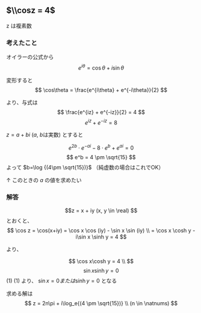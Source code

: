 <script type="text/javascript" src="http://cdn.mathjax.org/mathjax/latest/MathJax.js?config=TeX-AMS-MML_HTMLorMML"></script>
<script type="text/x-mathjax-config">
MathJax.Hub.Config({ tex2jax: {inlineMath: [['$', '$']]}, messageStyle: "none" });
</script>

## $\\cosz = 4$ 
z は複素数

### 考えたこと

オイラーの公式から
$$ 
e^{i\theta} = \cos\theta + i\sin\theta
$$

変形すると
$$
\cos\theta = \frac{e^{i\theta} + e^{-i\theta}}{2}
$$

より、与式は
$$
 \frac{e^{iz} + e^{-iz}}{2} = 4
$$
$$
e^{iz} + e^{-iz} = 8
$$

$z=a+bi$ ($a$, $b$は実数) とすると

$$
e^{2b}\cdot e^{-ai} - 8\cdot e^b + e^{ai} = 0 
$$
$$
e^b = 4 \pm \sqrt{15}
$$ 
よって $b=\log {(4\pm \sqrt{15})}$
（純虚数の場合はこれでOK）

↑ このときの $a$ の値を求めたい


### 解答
$$z = x + iy (x, y \in \real) $$
とおくと、
$$
\cos z = \cos(x+iy) = \cos x \cos (iy) - \sin x \sin (iy) \\
= \cos x \cosh y - i\sin x \sinh y = 4
$$

より、

$$
\cos x\cosh y = 4  \\
$$
$$
\sin x \sinh y = 0
$$(1)
(1) より、 $\sin x = 0 または \sinh y = 0$ となる

求める解は
$$
z = 2n\pi + i\log_e{(4 \pm \sqrt{15})} \\
(n \in \natnums)
$$
